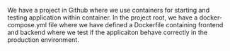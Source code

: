 We have a project in Github where we use containers for starting and testing application
within container. In the project root, we have a docker-compose.yml file where we have defined
a Dockerfile containing frontend and backend where we test if the applicaiton
behave correctly in the production environment.
